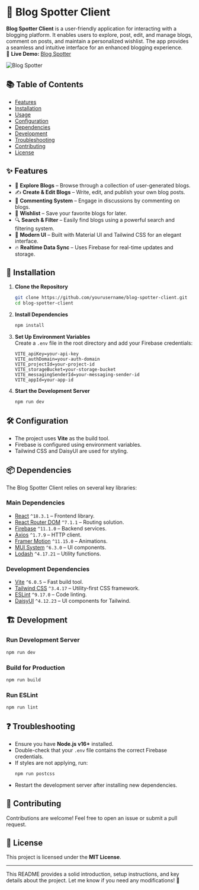 
# 📖 Blog Spotter Client  

**Blog Spotter Client** is a user-friendly application for interacting with a blogging platform. It enables users to explore, post, edit, and manage blogs, comment on posts, and maintain a personalized wishlist. The app provides a seamless and intuitive interface for an enhanced blogging experience.  
🔗 **Live Demo:** [Blog Spotter](https://blog-spotter.web.app/)  

![Blog Spotter](https://i.ibb.co.com/VYKWvv0p/Screenshot-171.png)  

## 📚 Table of Contents  
- [Features](#features)  
- [Installation](#installation)  
- [Usage](#usage)  
- [Configuration](#configuration)  
- [Dependencies](#dependencies)  
- [Development](#development)  
- [Troubleshooting](#troubleshooting)  
- [Contributing](#contributing)  
- [License](#license)  

## ✨ Features  
- 📌 **Explore Blogs** – Browse through a collection of user-generated blogs.  
- ✍ **Create & Edit Blogs** – Write, edit, and publish your own blog posts.  
- 💬 **Commenting System** – Engage in discussions by commenting on blogs.  
- 📌 **Wishlist** – Save your favorite blogs for later.  
- 🔍 **Search & Filter** – Easily find blogs using a powerful search and filtering system.  
- 🎨 **Modern UI** – Built with Material UI and Tailwind CSS for an elegant interface.  
- 🔥 **Realtime Data Sync** – Uses Firebase for real-time updates and storage.  

## 🚀 Installation  

1. **Clone the Repository**  
   ```bash
   git clone https://github.com/yourusername/blog-spotter-client.git
   cd blog-spotter-client
   ```  

2. **Install Dependencies**  
   ```bash
   npm install
   ```  

3. **Set Up Environment Variables**  
   Create a `.env` file in the root directory and add your Firebase credentials:  
   ```env
   VITE_apiKey=your-api-key
   VITE_authDomain=your-auth-domain
   VITE_projectId=your-project-id
   VITE_storageBucket=your-storage-bucket
   VITE_messagingSenderId=your-messaging-sender-id
   VITE_appId=your-app-id
   ```

4. **Start the Development Server**  
   ```bash
   npm run dev
   ```  

## 🛠 Configuration  
- The project uses **Vite** as the build tool.  
- Firebase is configured using environment variables.  
- Tailwind CSS and DaisyUI are used for styling.  

## 📦 Dependencies  
The Blog Spotter Client relies on several key libraries:  

### **Main Dependencies**  
- [React](https://react.dev/) `^18.3.1` – Frontend library.  
- [React Router DOM](https://reactrouter.com/) `^7.1.1` – Routing solution.  
- [Firebase](https://firebase.google.com/) `^11.1.0` – Backend services.  
- [Axios](https://axios-http.com/) `^1.7.9` – HTTP client.  
- [Framer Motion](https://www.framer.com/motion/) `^11.15.0` – Animations.  
- [MUI System](https://mui.com/system/) `^6.3.0` – UI components.  
- [Lodash](https://lodash.com/) `^4.17.21` – Utility functions.  

### **Development Dependencies**  
- [Vite](https://vitejs.dev/) `^6.0.5` – Fast build tool.  
- [Tailwind CSS](https://tailwindcss.com/) `^3.4.17` – Utility-first CSS framework.  
- [ESLint](https://eslint.org/) `^9.17.0` – Code linting.  
- [DaisyUI](https://daisyui.com/) `^4.12.23` – UI components for Tailwind.  

## 🏗 Development  

### **Run Development Server**  
```bash
npm run dev
```  

### **Build for Production**  
```bash
npm run build
```  

### **Run ESLint**  
```bash
npm run lint
```  

## ❓ Troubleshooting  
- Ensure you have **Node.js v16+** installed.  
- Double-check that your `.env` file contains the correct Firebase credentials.  
- If styles are not applying, run:  
  ```bash
  npm run postcss
  ```  
- Restart the development server after installing new dependencies.  

## 🤝 Contributing  
Contributions are welcome! Feel free to open an issue or submit a pull request.  

## 📜 License  
This project is licensed under the **MIT License**.  

---

This README provides a solid introduction, setup instructions, and key details about the project. Let me know if you need any modifications! 🚀
